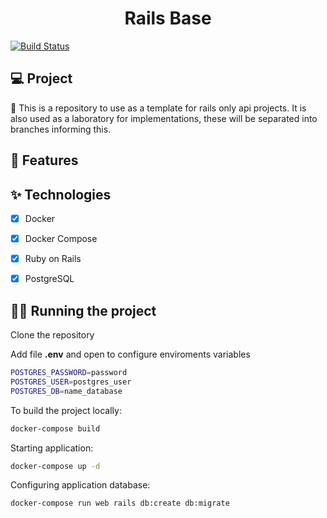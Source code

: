 <h1 align="center">
  Rails Base
</h1>

[![Build Status](https://app.travis-ci.com/cawell/rails_base.svg?token=jncJEqxR3cW3dtUsgPgd&branch=main)](https://app.travis-ci.com/cawell/rails_base)

## 💻 Project

🚧 This is a repository to use as a template for rails only api projects. It is also used as a laboratory for implementations, these will be separated into branches informing this.

## 🔨 Features


## ✨ Technologies

- [x] Docker
- [x] Docker Compose
- [x] Ruby on Rails
- [x] PostgreSQL


## 🏃‍♂️ Running the project

Clone the repository

Add file **.env** and open to configure enviroments variables

```zsh
POSTGRES_PASSWORD=password
POSTGRES_USER=postgres_user
POSTGRES_DB=name_database
```

To build the project locally:

```zsh
docker-compose build
```

Starting application:

```zsh
docker-compose up -d
```

Configuring application database:

```zsh
docker-compose run web rails db:create db:migrate
```

